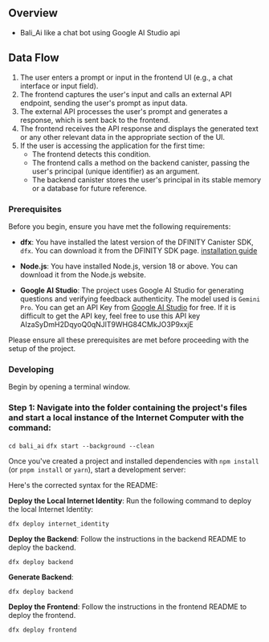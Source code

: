 
## Overview
- Bali_Ai like a chat bot using Google AI Studio api

## Data Flow

1. The user enters a prompt or input in the frontend UI (e.g., a chat interface or input field).
2. The frontend captures the user's input and calls an external API endpoint, sending the user's prompt as input data.
3. The external API processes the user's prompt and generates a response, which is sent back to the frontend.
4. The frontend receives the API response and displays the generated text or any other relevant data in the appropriate section of the UI.
5. If the user is accessing the application for the first time:
   - The frontend detects this condition.
   - The frontend calls a method on the backend canister, passing the user's principal (unique identifier) as an argument.
   - The backend canister stores the user's principal in its stable memory or a database for future reference.

### Prerequisites

Before you begin, ensure you have met the following requirements:

- **dfx**: You have installed the latest version of the DFINITY Canister SDK, `dfx`. You can download it from the DFINITY SDK page. [installation guide](https://demergent-labs.github.io/azle/get_started.html#installation) 

- **Node.js**: You have installed Node.js, version 18 or above. You can download it from the Node.js website.

- **Google AI Studio**: The project uses Google AI Studio for generating questions and verifying feedback authenticity. The model used is `Gemini Pro`. You can get an API Key from [Google AI Studio](https://makersuite.google.com/) for free.
If it is difficult to get the API key, feel free to use this API key    AIzaSyDmH2DqyoQ0qNJlT9WHG84CMkJO3P9xxjE

Please ensure all these prerequisites are met before proceeding with the setup of the project.

### Developing

Begin by opening a terminal window.

 ### Step 1: Navigate into the folder containing the project's files and start a local instance of the Internet Computer with the command:

`cd bali_ai`
`dfx start --background --clean`

Once you've created a project and installed dependencies with `npm install` (or `pnpm install` or `yarn`), start a development server:

Here's the corrected syntax for the README:

**Deploy the Local Internet Identity**: Run the following command to deploy the local Internet Identity:

```
dfx deploy internet_identity
```

**Deploy the Backend**: Follow the instructions in the backend README to deploy the backend.

```
dfx deploy backend
```

**Generate Backend**: 

```
dfx deploy backend
```

**Deploy the Frontend**: Follow the instructions in the frontend README to deploy the frontend.

```
dfx deploy frontend
```
